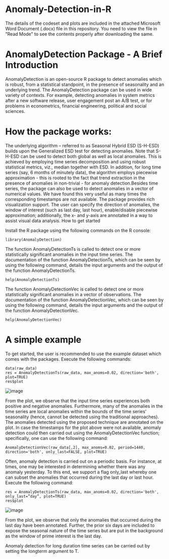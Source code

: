 # Anomaly-Detection-in-R

The details of the codeset and plots are included in the attached Microsoft Word Document (.docx) file in this repository. 
You need to view the file in "Read Mode" to see the contents properly after downloading the same.

AnomalyDetection Package - A Brief Introduction
================================================
AnomalyDetection is an open-source R package to detect anomalies which is robust, from a statistical standpoint, in the presence of seasonality and an underlying trend. The AnomalyDetection package can be used in wide variety of contexts. For example, detecting anomalies in system metrics after a new software release, user engagement post an A/B test, or for problems in econometrics, financial engineering, political and social sciences.

How the package works:
=======================
The underlying algorithm – referred to as Seasonal Hybrid ESD (S-H-ESD) builds upon the Generalized ESD test for detecting anomalies. Note that S-H-ESD can be used to detect both global as well as local anomalies. This is achieved by employing time series decomposition and using robust statistical metrics, viz., median together with ESD. In addition, for long time series (say, 6 months of minutely data), the algorithm employs piecewise approximation - this is rooted to the fact that trend extraction in the presence of anomalies in non-trivial - for anomaly detection.Besides time series, the package can also be used to detect anomalies in a vector of numerical values. We have found this very useful as many times the corresponding timestamps are not available. The package provides rich visualization support. The user can specify the direction of anomalies, the window of interest (such as last day, last hour), enable/disable piecewise approximation; additionally, the x- and y-axis are annotated in a way to assist visual data analysis. How to get started

Install the R package using the following commands on the R console:

    library(AnomalyDetection)

The function AnomalyDetectionTs is called to detect one or more statistically significant anomalies in the input time series. The documentation of the function AnomalyDetectionTs, which can be seen by using the following command, details the input arguments and the output of the function AnomalyDetectionTs.

    help(AnomalyDetectionTs)

The function AnomalyDetectionVec is called to detect one or more statistically significant anomalies in a vector of observations. The documentation of the function AnomalyDetectionVec, which can be seen by using the following command, details the input arguments and the output of the function AnomalyDetectionVec.

    help(AnomalyDetectionVec)

A simple example
=================
To get started, the user is recommended to use the example dataset which comes with the packages. Execute the following commands:

    data(raw_data)
    res = AnomalyDetectionTs(raw_data, max_anoms=0.02, direction='both', plot=TRUE)
    res$plot

![image](https://user-images.githubusercontent.com/26252963/149076768-38dced24-c03d-41b1-960f-87938911ca34.png)


From the plot, we observe that the input time series experiences both positive and negative anomalies. Furthermore, many of the anomalies in the time series are local anomalies within the bounds of the time series’ seasonality (hence, cannot be detected using the traditional approaches). The anomalies detected using the proposed technique are annotated on the plot. In case the timestamps for the plot above were not available, anomaly detection could then carried out using the AnomalyDetectionVec function; specifically, one can use the following command:

    AnomalyDetectionVec(raw_data[,2], max_anoms=0.02, period=1440, direction='both', only_last=FALSE, plot=TRUE)

Often, anomaly detection is carried out on a periodic basis. For instance, at times, one may be interested in determining whether there was any anomaly yesterday. To this end, we support a flag only_last whereby one can subset the anomalies that occurred during the last day or last hour. Execute the following command:

    res = AnomalyDetectionTs(raw_data, max_anoms=0.02, direction='both', only_last=”day”, plot=TRUE)
    res$plot

![image](https://user-images.githubusercontent.com/26252963/149076849-3617d840-8528-486c-80b5-2b2e6fc4ecee.png)

From the plot, we observe that only the anomalies that occurred during the last day have been annotated. Further, the prior six days are included to expose the seasonal nature of the time series but are put in the background as the window of prime interest is the last day.

Anomaly detection for long duration time series can be carried out by setting the longterm argument to T.
